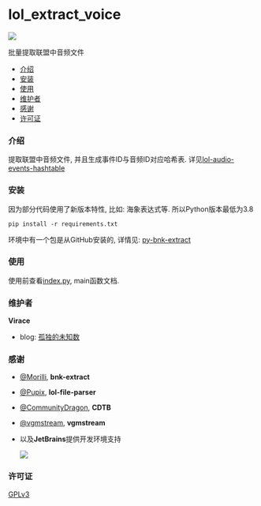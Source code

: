# lol_extract_voice
![](https://img.shields.io/badge/python-%3E%3D3.8-blue)

批量提取联盟中音频文件


- [介绍](#介绍)
- [安装](#安装)
- [使用](#使用)
- [维护者](#维护者)
- [感谢](#感谢)
- [许可证](#许可证)


### 介绍
提取联盟中音频文件, 并且生成事件ID与音频ID对应哈希表. 详见[lol-audio-events-hashtable](https://github.com/Virace/lol-audio-events-hashtable)



### 安装

因为部分代码使用了新版本特性, 比如: 海象表达式等. 所以Python版本最低为3.8

`pip install -r requirements.txt`

环境中有一个包是从GitHub安装的, 详情见: [py-bnk-extract](https://github.com/Virace/py-bnk-extract)

### 使用
使用前查看[index.py](index.py), main函数文档. 

### 维护者
**Virace**
- blog: [孤独的未知数](https://x-item.com)

### 感谢
- [@Morilli](https://github.com/Morilli/bnk-extract), **bnk-extract**
- [@Pupix](https://github.com/Pupix/lol-file-parser), **lol-file-parser**
- [@CommunityDragon](https://github.com/CommunityDragon/CDTB), **CDTB** 
- [@vgmstream](https://github.com/vgmstream/vgmstream), **vgmstream**

- 以及**JetBrains**提供开发环境支持
  
  <a href="https://www.jetbrains.com/?from=kratos-pe" target="_blank"><img src="https://cdn.jsdelivr.net/gh/virace/kratos-pe@main/jetbrains.svg"></a>

### 许可证

[GPLv3](LICENSE)
